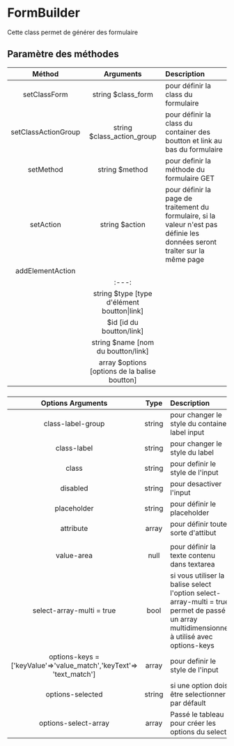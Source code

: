 # FormBuilder

Cette class permet de générer des formulaire 

## Paramètre des méthodes

| Méthod | Arguments | Description |
| :---: | :---: | :--- |
| setClassForm | string $class_form | pour définir la class du formulaire |
| setClassActionGroup | string $class_action_group | pour définir la class du container des boutton et link au bas du formulaire |
| setMethod | string $method | pour definir la méthode du formulaire GET|POST |
| setAction | string $action | pour définir la page de traitement du formulaire, si la valeur n'est pas définie les données seront traîter sur la même page |
| addElementAction |      || | pour définir le placeholder |
          | :---: |
     | string $type [type d'élément boutton\|link] |  
     | $id [id du boutton/link] |
     | string $name [nom du boutton/link] |
     | array $options [options de la balise boutton] | 

###
| Options Arguments | Type | Description |
| :---: | :---: | :--- |
| class-label-group | string | pour changer le style du container label input |
| class-label | string | pour changer le style du label |
| class | string | pour definir le style de l'input |
| disabled | string | pour desactiver l'input |
| placeholder | string | pour définir le placeholder |
| attribute | array | pour définir toute sorte d'attibut |
|  |  |  |
| value-area | null | pour définir la texte contenu dans textarea |
| select-array-multi = true | bool |  si vous utiliser la balise select l'option select-array-multi = true permet de passé un array multidimensionnel à utilisé avec options-keys |
| options-keys = ['keyValue'=>'value_match','keyText'=> 'text_match'] | array | pour definir le style de l'input |
| options-selected | string | si une option dois être selectionner par défault |
| options-select-array | array | Passé le tableau pour créer les options du select |

